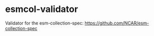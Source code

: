 # esmcol-validator
Validator for the esm-collection-spec: https://github.com/NCAR/esm-collection-spec
